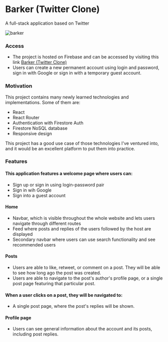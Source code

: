 # Barker (Twitter Clone)

A full-stack application based on Twitter


![barker](https://user-images.githubusercontent.com/96972109/205436161-c47f0ba4-8569-407c-8d6d-ea71a7c9203e.png)

### Access

- The project is hosted on Firebase and can be accessed by visiting this link [Barker (Twitter Clone)](https://twitter-clone-a252d.firebaseapp.com/)
- Users can create a new permanent account using login and password, sign in with Google or sign in with a temporary guest account.

### Motivation

This project contains many newly learned technologies and implementations. Some of them are:

- React
- React Router
- Authentication with Firestore Auth
- Firestore NoSQL database
- Responsive design

This project has a good use case of those technologies I've ventured into, and it would be an excellent platform to put them into practice.

### Features

#### This application features a welcome page where users can:

- Sign up or sign in using login-password pair
- Sign in wih Google
- Sign into a guest account

#### Home

- Navbar, which is visible throughout the whole website and lets users navigate through different routes
- Feed where posts and replies of the users followed by the host are displayed
- Secondary navbar where users can use search functionality and see recommended users

#### Posts

- Users are able to like, retweet, or comment on a post. They will be able to see how long ago the post was created.
- Users are able to navigate to the post's author's profile page, or a single post page featuring that particular post.

#### When a user clicks on a post, they will be navigated to:

- A single post page, where the post's replies will be shown.

#### Profile page

- Users can see general information about the account and its posts, including post replies.
